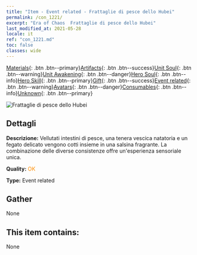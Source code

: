 ```yaml
---
title: "Item - Event related - Frattaglie di pesce dello Hubei"
permalink: /con_1221/
excerpt: "Era of Chaos  Frattaglie di pesce dello Hubei"
last_modified_at: 2021-05-28
locale: it
ref: "con_1221.md"
toc: false
classes: wide
---
```

 [Materials](/ItemsIT/){: .btn .btn--primary}[Artifacts](/ItemsIT/Artifacts/){: .btn .btn--success}[Unit Soul](/ItemsIT/UnitSoul/){: .btn .btn--warning}[Unit Awakening](/ItemsIT/UnitAwakening/){: .btn .btn--danger}[Hero Soul](/ItemsIT/HeroSoul/){: .btn .btn--info}[Hero Skill](/ItemsIT/HeroSkill/){: .btn .btn--primary}[Gift](/ItemsIT/Gift/){: .btn .btn--success}[Event related](/ItemsIT/Events/){: .btn .btn--warning}[Avatars](/ItemsIT/Avatars/){: .btn .btn--danger}[Consumables](/ItemsIT/Consumables/){: .btn .btn--info}[Unknown](/ItemsIT/Unknown/){: .btn .btn--primary}

 ![Frattaglie di pesce dello Hubei](/images/t/i_81523331.png)

## Dettagli
 **Descrizione:** Vellutati intestini di pesce, una tenera vescica natatoria e un fegato delicato vengono cotti insieme in una salsina fragrante. La combinazione delle diverse consistenze offre un'esperienza sensoriale unica.

 **Quality:** <span style="color: #FF8C00">OK</span>

 **Type:** Event related

## Gather

  None

## This item contains:

  None

